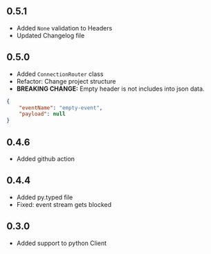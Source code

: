 ## 0.5.1
- Added `None` validation to Headers
- Updated Changelog file


## 0.5.0
- Added `ConnectionRouter` class
- Refactor: Change project structure
- __BREAKING CHANGE:__ Empty header is not includes into json data.
```json
{
    "eventName": "empty-event",
    "payload": null
}
```

## 0.4.6
- Added github action

## 0.4.4
- Added py.typed file
- Fixed: event stream gets blocked

## 0.3.0
- Added support to python Client